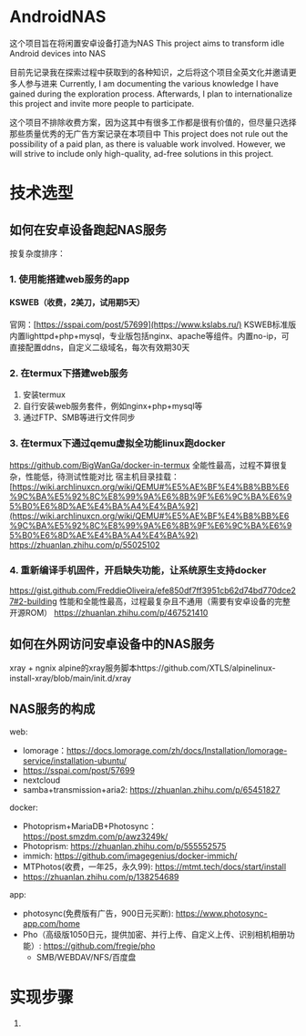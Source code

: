 # AndroidNAS
这个项目旨在将闲置安卓设备打造为NAS
This project aims to transform idle Android devices into NAS

目前先记录我在探索过程中获取到的各种知识，之后将这个项目全英文化并邀请更多人参与进来
Currently, I am documenting the various knowledge I have gained during the exploration process. Afterwards, I plan to internationalize this project and invite more people to participate.

这个项目不排除收费方案，因为这其中有很多工作都是很有价值的，但尽量只选择那些质量优秀的无广告方案记录在本项目中
This project does not rule out the possibility of a paid plan, as there is valuable work involved. However, we will strive to include only high-quality, ad-free solutions in this project.

# 技术选型
## 如何在安卓设备跑起NAS服务
按复杂度排序：
### 1. 使用能搭建web服务的app
#### KSWEB（收费，2美刀，试用期5天）
官网：[https://sspai.com/post/57699](https://www.kslabs.ru/)
KSWEB标准版内置lighttpd+php+mysql，专业版包括nginx、apache等组件。内置no-ip，可直接配置ddns，自定义二级域名，每次有效期30天

### 2. 在termux下搭建web服务
1. 安装termux
2. 自行安装web服务套件，例如nginx+php+mysql等
3. 通过FTP、SMB等进行文件同步

### 3. 在termux下通过qemu虚拟全功能linux跑docker
https://github.com/BigWanGa/docker-in-termux
全能性最高，过程不算很复杂，性能低，待测试性能对比
宿主机目录挂载：
[https://wiki.archlinuxcn.org/wiki/QEMU#%E5%AE%BF%E4%B8%BB%E6%9C%BA%E5%92%8C%E8%99%9A%E6%8B%9F%E6%9C%BA%E6%95%B0%E6%8D%AE%E4%BA%A4%E4%BA%92](https://wiki.archlinuxcn.org/wiki/QEMU#%E5%AE%BF%E4%B8%BB%E6%9C%BA%E5%92%8C%E8%99%9A%E6%8B%9F%E6%9C%BA%E6%95%B0%E6%8D%AE%E4%BA%A4%E4%BA%92)
https://zhuanlan.zhihu.com/p/55025102

### 4. 重新编译手机固件，开启缺失功能，让系统原生支持docker
https://gist.github.com/FreddieOliveira/efe850df7ff3951cb62d74bd770dce27#2-building
性能和全能性最高，过程最复杂且不通用（需要有安卓设备的完整开源ROM）
https://zhuanlan.zhihu.com/p/467521410

## 如何在外网访问安卓设备中的NAS服务
xray + ngnix
alpine的xray服务脚本https://github.com/XTLS/alpinelinux-install-xray/blob/main/init.d/xray



## NAS服务的构成
web:
- lomorage：https://docs.lomorage.com/zh/docs/Installation/lomorage-service/installation-ubuntu/
- https://sspai.com/post/57699
- nextcloud
- samba+transmission+aria2: https://zhuanlan.zhihu.com/p/65451827

docker:
- Photoprism+MariaDB+Photosync：https://post.smzdm.com/p/awz3249k/
- Photoprism: https://zhuanlan.zhihu.com/p/555552575
- immich: https://github.com/imagegenius/docker-immich/
- MTPhotos(收费，一年25，永久99): https://mtmt.tech/docs/start/install
- https://zhuanlan.zhihu.com/p/138254689

app:
- photosync(免费版有广告，900日元买断): https://www.photosync-app.com/home
- Pho（高级版1050日元，提供加密、并行上传、自定义上传、识别相机相册功能）: https://github.com/fregie/pho
  - SMB/WEBDAV/NFS/百度盘


# 实现步骤
1. 
